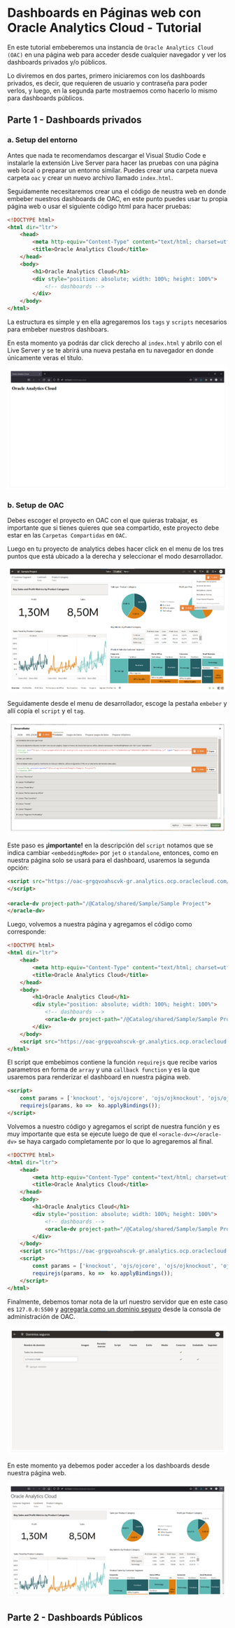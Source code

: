 # Dashboards en Páginas web con Oracle Analytics Cloud - Tutorial

En este tutorial embeberemos una instancia de `Oracle Analytics Cloud (OAC)` en una página web para acceder desde cualquier navegador y ver los dashboards privados y/o públicos.

Lo diviremos en dos partes, primero iniciaremos con los dashboards privados, es decir, que requieren de usuario y contraseña para poder verlos, y luego, en la segunda parte mostraemos como hacerlo lo mismo para dashboards públicos.

## Parte 1 - Dashboards privados

### a. Setup del entorno

Antes que nada te recomendamos descargar el Visual Studio Code e instalarle la extensión Live Server para hacer las pruebas con una página web local o preparar un entorno similar. Puedes crear una carpeta nueva carpeta `oac` y crear un nuevo archivo llamado `index.html`.

Seguidamente necesitaremos crear una el código de neustra web en donde embeber nuestros dashboards de OAC, en este punto puedes usar tu propia página web o usar el siguiente código html para hacer pruebas:

```html
<!DOCTYPE html>
<html dir="ltr">
    <head>
        <meta http-equiv="Content-Type" content="text/html; charset=utf-8">
        <title>Oracle Analytics Cloud</title>
    </head>
    <body>
        <h1>Oracle Analytics Cloud</h1>
        <div style="position: absolute; width: 100%; height: 100%">
            <!-- dashboards -->
        </div>
    </body>
</html>
```

La estructura es simple y en ella agregaremos los `tags` y `scripts` necesarios para embeber nuestros dashboars.

En esta momento ya podrás dar click derecho al `index.html` y abrilo con el Live Server y se te abrirá una nueva pestaña en tu navegador en donde únicamente veras el título.

![img](media/embeber-0.png)

### b. Setup de OAC

Debes escoger el proyecto en OAC con el que quieras trabajar, es importante que si tienes quieres que sea compartido, este proyecto debe estar en las `Carpetas Compartidas` en `OAC`.

Luego en tu proyecto de analytics debes hacer click en el menu de los tres puntos que está ubicado a la derecha y seleccionar el modo desarrollador.

![img](/media/embeber-1.png)

Seguidamente desde el menu de desarrollador, escoge la pestaña `embeber` y allí copia el `script` y el `tag`.

![img](/media/embeber-2.png)

Este paso es **¡importante!** en la descripción del `script` notamos que se indica cambiar `<embeddingMode>` por `jet` o `standalone`, entonces, como en nuestra página solo se usará para el dashboard, usaremos la segunda opción:

```html
<script src="https://oac-grgqvoahscvk-gr.analytics.ocp.oraclecloud.com/public/dv/v1/embedding/standalone/embedding.js" type="application/javascript">
</script>

<oracle-dv project-path="/@Catalog/shared/Sample/Sample Project">
</oracle-dv>
```

Luego, volvemos a nuestra página y agregamos el código como corresponde:

```html
<!DOCTYPE html>
<html dir="ltr">
    <head>
        <meta http-equiv="Content-Type" content="text/html; charset=utf-8">
        <title>Oracle Analytics Cloud</title>
    </head>
    <body>
        <h1>Oracle Analytics Cloud</h1>
        <div style="position: absolute; width: 100%; height: 100%">
            <!-- dashboards -->
            <oracle-dv project-path="/@Catalog/shared/Sample/Sample Project"></oracle-dv>
        </div>
    </body>
    <script src="https://oac-grgqvoahscvk-gr.analytics.ocp.oraclecloud.com/public/dv/v1/embedding/standalone/embedding.js" type="application/javascript"></script>
</html>
```

El script que embebimos contiene la función `requirejs` que recibe varios parametros en forma de `array` y una `callback function` y es la que usaremos para renderizar el dashboard en nuestra página web.

```html
<script>
    const params = ['knockout', 'ojs/ojcore', 'ojs/ojknockout', 'ojs/ojcomposite', 'jet-composites/oracle-dv/loader'];
    requirejs(params, ko =>  ko.applyBindings());
</script>
```

Volvemos a nuestro código y agregamos el script de nuestra función y es muy importante que esta se ejecute luego de que el `<oracle-dv></oracle-dv>` se haya cargado completamente por lo que lo agregaremos al final.

```html
<!DOCTYPE html>
<html dir="ltr">
    <head>
        <meta http-equiv="Content-Type" content="text/html; charset=utf-8">
        <title>Oracle Analytics Cloud</title>
    </head>
    <body>
        <h1>Oracle Analytics Cloud</h1>
        <div style="position: absolute; width: 100%; height: 100%">
            <!-- dashboards -->
            <oracle-dv project-path="/@Catalog/shared/Sample/Sample Project"></oracle-dv>
        </div>
    </body>
    <script src="https://oac-grgqvoahscvk-gr.analytics.ocp.oraclecloud.com/public/dv/v1/embedding/standalone/embedding.js" type="application/javascript"></script>
    <script>
        const params = ['knockout', 'ojs/ojcore', 'ojs/ojknockout', 'ojs/ojcomposite', 'jet-composites/oracle-dv/loader'];
        requirejs(params, ko =>  ko.applyBindings());
    </script>
</html>
```

Finalmente, debemos tomar nota de la url nuestro servidor que en este caso es `127.0.0:5500` y [agregarla como un dominio seguro](https://docs.oracle.com/en/cloud/paas/analytics-cloud/acabi/register-safe-domains.html) desde la consola de administración de OAC.

![img](media/embeber-3.png)

En este momento ya debemos poder acceder a los dashboards desde nuestra página web.

![img](media/embeber-4.png)

## Parte 2 - Dashboards Públicos